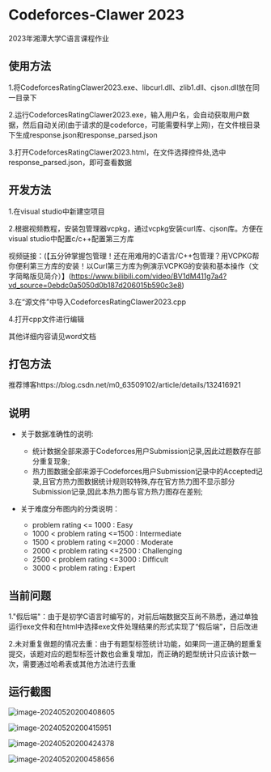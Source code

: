 # Codeforces-Clawer 2023

2023年湘潭大学C语言课程作业

## 使用方法

1.将CodeforcesRatingClawer2023.exe、libcurl.dll、zlib1.dll、cjson.dll放在同一目录下

2.运行CodeforcesRatingClawer2023.exe，输入用户名，会自动获取用户数据，然后自动关闭(由于请求的是codeforce，可能需要科学上网)，在文件根目录下生成response.json和response_parsed.json

3.打开CodeforcesRatingClawer2023.html，在文件选择控件处,选中response_parsed.json，即可查看数据

## 开发方法

1.在visual studio中新建空项目

2.根据视频教程，安装包管理器vcpkg，通过vcpkg安装curl库、cjson库。方便在visual studio中配置c/c++配置第三方库

视频链接：(【五分钟掌握包管理！还在用难用的C语言/C++包管理？用VCPKG帮你便利第三方库的安装！以Curl第三方库为例演示VCPKG的安装和基本操作（文字简略版见简介）】(https://www.bilibili.com/video/BV1dM411g7a4?vd_source=0ebdc0a5050d0b187d206015b590c3e8)

3.在“源文件”中导入CodeforcesRatingClawer2023.cpp

4.打开cpp文件进行编辑

其他详细内容请见word文档

## 打包方法

推荐博客https://blog.csdn.net/m0_63509102/article/details/132416921

## 说明

* 关于数据准确性的说明:
  * 统计数据全部来源于Codeforces用户Submission记录,因此过题数存在部分重复现象;
  * 热力图数据全部来源于Codeforces用户Submission记录中的Accepted记录,且官方热力图数据统计规则较特殊,存在官方热力图不显示部分Submission记录,因此本热力图与官方热力图存在差别;

* 关于难度分布图内的分类说明：
  * problem rating <= 1000 : Easy
  * 1000 < problem rating <=1500 : Intermediate
  * 1500 < problem rating <=2000 : Moderate
  * 2000 < problem rating <=2500 : Challenging
  * 2500 < problem rating <=3000 : Difficult
  * 3000 < problem rating : Expert

## 当前问题

1."假后端"：由于是初学C语言时编写的，对前后端数据交互尚不熟悉，通过单独运行exe文件和在html中选择exe文件处理结果的形式实现了“假后端”，日后改进

2.未对重复做题的情况去重：由于有题型标签统计功能，如果同一道正确的题重复提交，该题对应的题型标签计数也会重复增加，而正确的题型统计只应该计数一次，需要通过哈希表或其他方法进行去重

## 运行截图

![image-20240520200408605](https://hila-1300222503.cos.ap-shanghai.myqcloud.com/md_image/image-20240520200408605.png)

![image-20240520200415951](https://hila-1300222503.cos.ap-shanghai.myqcloud.com/md_image/image-20240520200415951.png)

![image-20240520200424378](https://hila-1300222503.cos.ap-shanghai.myqcloud.com/md_image/image-20240520200424378.png)

![image-20240520200458656](https://hila-1300222503.cos.ap-shanghai.myqcloud.com/md_image/image-20240520200458656.png)
